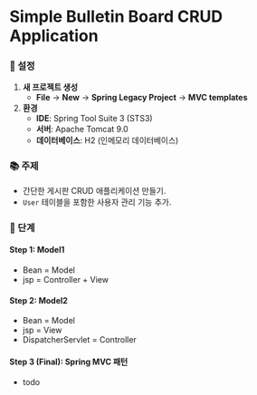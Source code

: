 # Simple Bulletin Board CRUD Application

### 🎉 설정
1. **새 프로젝트 생성**
    - **File** -> **New** -> **Spring Legacy Project** -> **MVC templates**
2. **환경**
    - **IDE**: Spring Tool Suite 3 (STS3)
    - **서버**: Apache Tomcat 9.0
    - **데이터베이스**: H2 (인메모리 데이터베이스)

### 📚 주제
- 간단한 게시판 CRUD 애플리케이션 만들기.
- `User` 테이블을 포함한 사용자 관리 기능 추가.

### 🚀 단계
#### Step 1: Model1
- Bean = Model
- jsp = Controller + View 

#### Step 2: Model2
- Bean = Model
- jsp =  View 
- DispatcherServlet = Controller

#### Step 3 (Final): Spring MVC 패턴
- todo